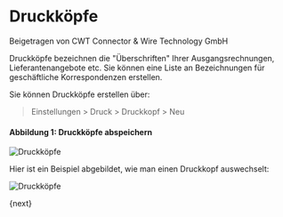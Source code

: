 # Druckköpfe
<span class="text-muted contributed-by">Beigetragen von CWT Connector & Wire Technology GmbH</span>

Druckköpfe bezeichnen die "Überschriften" Ihrer Ausgangsrechnungen, Lieferantenangebote etc. Sie können eine Liste an Bezeichnungen für geschäftliche Korrespondenzen erstellen.

Sie können Druckköpfe erstellen über:

> Einstellungen > Druck > Druckkopf > Neu

#### Abbildung 1: Druckköpfe abspeichern

<img class="screenshot" alt="Druckköpfe" src="/docs/assets/img/setup/print/print-heading.png">

Hier ist ein Beispiel abgebildet, wie man einen Druckkopf auswechselt:

<img class="screenshot" alt="Druckköpfe" src="/docs/assets/img/setup/print/print-heading-1.png">

{next}
